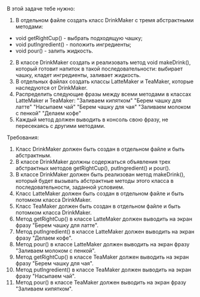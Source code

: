 
В этой задаче тебе нужно:
1. В отдельном файле создать класс DrinkMaker с тремя абстрактными методами:
- void getRightCup() - выбрать подходящую чашку;
- void putIngredient() - положить ингредиенты;
- void pour() - залить жидкость.
2. В классе DrinkMaker создать и реализовать метод void makeDrink(), который готовит напиток в такой последовательности: выбирает чашку, кладет ингредиенты, заливает жидкость.
3. В отдельных файлах создать классы LatteMaker и TeaMaker, которые наследуются от DrinkMaker.
4. Распределить следующие фразы между всеми методами в классах LatteMaker и TeaMaker:
&quot;Заливаем кипятком&quot;
&quot;Берем чашку для латте&quot;
&quot;Насыпаем чай&quot;
&quot;Берем чашку для чая&quot;
&quot;Заливаем молоком с пенкой&quot;
&quot;Делаем кофе&quot;
5. Каждый метод должен выводить в консоль свою фразу, не пересекаясь с другими методами.



Требования:
1.	Класс DrinkMaker должен быть создан в отдельном файле и быть абстрактным.
2.	В классе DrinkMaker должны содержаться объявления трех абстрактных методов getRightCup(), putIngredient() и pour().
3.	В классе DrinkMaker должен быть реализован метод makeDrink(), который будет вызывать абстрактные методы этого класса в последовательности, заданной условием.
4.	Класс LatteMaker должен быть создан в отдельном файле и быть потомком класса DrinkMaker.
5.	Класс TeaMaker должен быть создан в отдельном файле и быть потомком класса DrinkMaker.
6.	Метод getRightCup() в классе LatteMaker должен выводить на экран фразу &quot;Берем чашку для латте&quot;.
7.	Метод putIngredient() в классе LatteMaker должен выводить на экран фразу &quot;Делаем кофе&quot;.
8.	Метод pour() в классе LatteMaker должен выводить на экран фразу &quot;Заливаем молоком с пенкой&quot;.
9.	Метод getRightCup() в классе TeaMaker должен выводить на экран фразу &quot;Берем чашку для чая&quot;.
10.	Метод putIngredient() в классе TeaMaker должен выводить на экран фразу &quot;Насыпаем чай&quot;.
11.	Метод pour() в классе TeaMaker должен выводить на экран фразу &quot;Заливаем кипятком&quot;.


